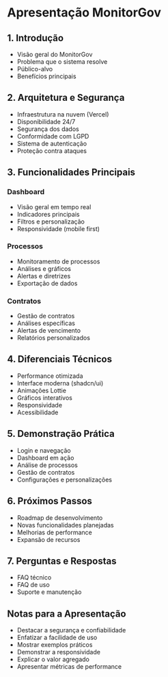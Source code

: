 # Apresentação MonitorGov

## 1. Introdução
- Visão geral do MonitorGov
- Problema que o sistema resolve
- Público-alvo
- Benefícios principais

## 2. Arquitetura e Segurança
- Infraestrutura na nuvem (Vercel)
- Disponibilidade 24/7
- Segurança dos dados
- Conformidade com LGPD
- Sistema de autenticação
- Proteção contra ataques

## 3. Funcionalidades Principais
### Dashboard
- Visão geral em tempo real
- Indicadores principais
- Filtros e personalização
- Responsividade (mobile first)

### Processos
- Monitoramento de processos
- Análises e gráficos
- Alertas e diretrizes
- Exportação de dados

### Contratos
- Gestão de contratos
- Análises específicas
- Alertas de vencimento
- Relatórios personalizados

## 4. Diferenciais Técnicos
- Performance otimizada
- Interface moderna (shadcn/ui)
- Animações Lottie
- Gráficos interativos
- Responsividade
- Acessibilidade

## 5. Demonstração Prática
- Login e navegação
- Dashboard em ação
- Análise de processos
- Gestão de contratos
- Configurações e personalizações

## 6. Próximos Passos
- Roadmap de desenvolvimento
- Novas funcionalidades planejadas
- Melhorias de performance
- Expansão de recursos

## 7. Perguntas e Respostas
- FAQ técnico
- FAQ de uso
- Suporte e manutenção

## Notas para a Apresentação
- Destacar a segurança e confiabilidade
- Enfatizar a facilidade de uso
- Mostrar exemplos práticos
- Demonstrar a responsividade
- Explicar o valor agregado
- Apresentar métricas de performance 